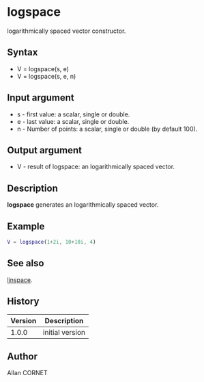 # logspace

logarithmically spaced vector constructor.

## Syntax

- V = logspace(s, e)
- V = logspace(s, e, n)

## Input argument

- s - first value: a scalar, single or double.
- e - last value: a scalar, single or double.
- n - Number of points: a scalar, single or double (by default 100).

## Output argument

- V - result of logspace: an logarithmically spaced vector.

## Description

  <p><b>logspace</b> generates an logarithmically spaced vector.</p>

## Example

```matlab
V = logspace(1+2i, 10+10i, 4)
```

## See also

[linspace](linspace.md).

## History

| Version | Description     |
| ------- | --------------- |
| 1.0.0   | initial version |

## Author

Allan CORNET
